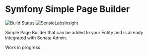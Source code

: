 Symfony Simple Page Builder
============
[![Build Status](https://travis-ci.org/kunicmarko20/SimplePageBuilderBundle.svg?branch=master)](https://travis-ci.org/kunicmarko20/SimplePageBuilderBundle) [![SensioLabsInsight](https://insight.sensiolabs.com/projects/10e79742-f2ba-4c19-bbc9-aaac05c0acb1/mini.png)](https://insight.sensiolabs.com/projects/10e79742-f2ba-4c19-bbc9-aaac05c0acb1)

Simple Page Builder that can be added to your Entity and is already integrated with Sonata Admin.

Work in progress
